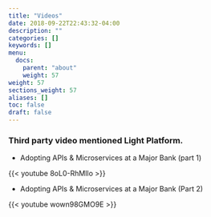 ```yaml
---
title: "Videos"
date: 2018-09-22T22:43:32-04:00
description: ""
categories: []
keywords: []
menu:
  docs:
    parent: "about"
    weight: 57
weight: 57
sections_weight: 57
aliases: []
toc: false
draft: false
---
```


### Third party video mentioned Light Platform. 

* Adopting APIs & Microservices at a Major Bank (part 1)

{{< youtube 8oL0-RhMIlo >}}


* Adopting APIs & Microservices at a Major Bank (Part 2)

{{< youtube wown98GMO9E >}}